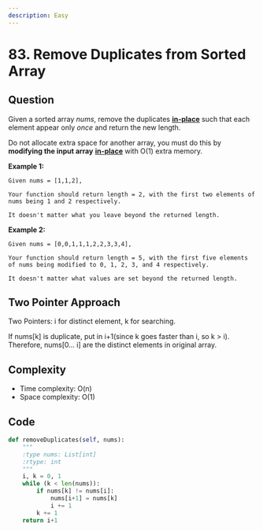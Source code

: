 ```yaml
---
description: Easy
---
```


# 83. Remove Duplicates from Sorted Array

## Question

Given a sorted array _nums_, remove the duplicates [**in-place**](https://en.wikipedia.org/wiki/In-place_algorithm) such that each element appear only _once_ and return the new length.

Do not allocate extra space for another array, you must do this by **modifying the input array** [**in-place**](https://en.wikipedia.org/wiki/In-place_algorithm) with O\(1\) extra memory.

**Example 1:**

```text
Given nums = [1,1,2],

Your function should return length = 2, with the first two elements of nums being 1 and 2 respectively.

It doesn't matter what you leave beyond the returned length.
```

**Example 2:**

```text
Given nums = [0,0,1,1,1,2,2,3,3,4],

Your function should return length = 5, with the first five elements of nums being modified to 0, 1, 2, 3, and 4 respectively.

It doesn't matter what values are set beyond the returned length.
```

## Two Pointer Approach

Two Pointers: i for distinct element, k for searching. 

If nums\[k\] is duplicate, put in i+1\(since k goes faster than i, so k &gt; i\). Therefore, nums\[0... i\] are the distinct elements in original array. 

## Complexity 

* Time complexity: O\(n\)
* Space complexity: O\(1\)

## Code 

```python
def removeDuplicates(self, nums):
    """
    :type nums: List[int]
    :rtype: int
    """
    i, k = 0, 1
    while (k < len(nums)):
        if nums[k] != nums[i]:
            nums[i+1] = nums[k]
            i += 1
        k += 1
    return i+1
```

